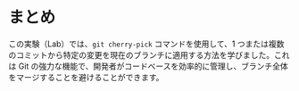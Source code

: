 # まとめ

この実験（Lab）では、`git cherry-pick` コマンドを使用して、1 つまたは複数のコミットから特定の変更を現在のブランチに適用する方法を学びました。これは Git の強力な機能で、開発者がコードベースを効率的に管理し、ブランチ全体をマージすることを避けることができます。
